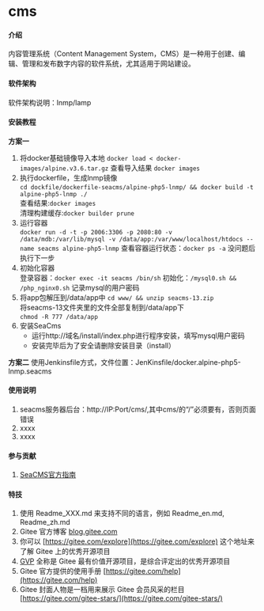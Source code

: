 # cms

#### 介绍
内容管理系统（Content Management System，CMS）是一种用于创建、编辑、管理和发布数字内容的软件系统，尤其适用于网站建设。

#### 软件架构
软件架构说明：lnmp/lamp


#### 安装教程
 **方案一** 
1.  将docker基础镜像导入本地
    `docker load < docker-images/alpine.v3.6.tar.gz`
    查看导入结果
    `docker images` 
2.  执行dockerfile，生成lnmp镜像   
    `cd dockfile/dockerfile-seacms/alpine-php5-lnmp/ && docker build -t alpine-php5-lnmp ./`  
    查看结果:`docker images`  
    清理构建缓存:`docker builder prune`
3.  运行容器  
    `docker run -d -t -p 2006:3306 -p 2080:80 -v /data/mdb:/var/lib/mysql -v /data/app:/var/www/localhost/htdocs --name seacms alpine-php5-lnmp`
    查看容器运行状态：`docker ps -a` 
    没问题后执行下一步 
4.  初始化容器  
    登录容器：`docker exec -it seacms /bin/sh` 
    初始化：`/mysql0.sh && /php_nginx0.sh` 
    记录mysql的用户密码  
5.  将app包解压到/data/app中 
    `cd www/ && unzip seacms-13.zip`  
    将seacms-13文件夹里的文件全部复制到/data/app下  
    `chmod -R 777 /data/app`  
6.  安装SeaCms  
    - 运行http://域名/install/index.php进行程序安装，填写mysql用户密码 
    - 安装完毕后为了安全请删除安装目录（install） 

 **方案二** 
使用Jenkinsfile方式，文件位置：JenKinsfile/docker.alpine-php5-lnmp.seacms

#### 使用说明

1.  seacms服务器后台：http://IP:Port/cms/,其中cms/的“/”必须要有，否则页面错误
2.  xxxx
3.  xxxx

#### 参与贡献

1.  [SeaCMS官方指南](https://www.seacms.com/doc.htm)


#### 特技

1.  使用 Readme\_XXX.md 来支持不同的语言，例如 Readme\_en.md, Readme\_zh.md
2.  Gitee 官方博客 [blog.gitee.com](https://blog.gitee.com)
3.  你可以 [https://gitee.com/explore](https://gitee.com/explore) 这个地址来了解 Gitee 上的优秀开源项目
4.  [GVP](https://gitee.com/gvp) 全称是 Gitee 最有价值开源项目，是综合评定出的优秀开源项目
5.  Gitee 官方提供的使用手册 [https://gitee.com/help](https://gitee.com/help)
6.  Gitee 封面人物是一档用来展示 Gitee 会员风采的栏目 [https://gitee.com/gitee-stars/](https://gitee.com/gitee-stars/)
